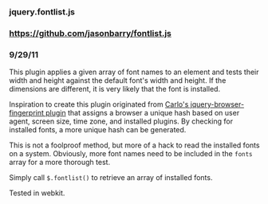 ### jquery.fontlist.js
### https://github.com/jasonbarry/fontlist.js
### 9/29/11

This plugin applies a given array of font names to an element 
and tests their width and height against the default font's 
width and height. If the dimensions are different, it is very 
likely that the font is installed.

Inspiration to create this plugin originated from 
[Carlo's jquery-browser-fingerprint plugin](https://github.com/carlo/jquery-browser-fingerprint) 
that assigns a browser a unique hash based on user agent, screen size, 
time zone, and installed plugins. By checking for installed fonts, 
a more unique hash can be generated. 

This is not a foolproof method, but more of a hack to read the 
installed fonts on a system. Obviously, more font names need to 
be included in the `fonts` array for a more thorough test.

Simply call `$.fontlist()` to retrieve an array of installed fonts. 

Tested in webkit. 